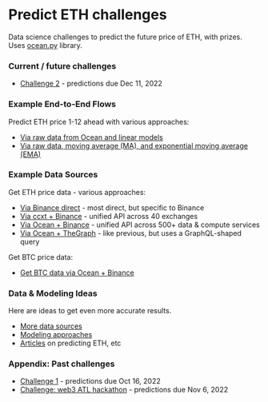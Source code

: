 # Predict ETH challenges

Data science challenges to predict the future price of ETH, with prizes. Uses [ocean.py](https://github.com/oceanprotocol/ocean.py) library.

### Current / future challenges

- [Challenge 2](challenges/main2.md) - predictions due Dec 11, 2022

### Example End-to-End Flows

Predict ETH price 1-12 ahead with various approaches:
- [Via raw data from Ocean and linear models](examples/predict-eth-ocean-data-linear-models.md)
- [Via raw data, moving average (MA), and exponential moving average (EMA)](examples/real-time-raw-mas-emas.md)

### Example Data Sources

Get ETH price data - various approaches:
- [Via Binance direct](examples/get-data-binance-direct.md) - most direct, but specific to Binance
- [Via ccxt + Binance](examples/get-data-ccxt-binance.md) - unified API across 40 exchanges
- [Via Ocean + Binance](examples/get-data-ocean-binance.md) - unified API across 500+ data & compute services
- [Via Ocean + TheGraph](examples/get-data-ocean-the-graph.md) - like previous, but uses a GraphQL-shaped query


Get BTC price data:
- [Get BTC data via Ocean + Binance](examples/get-btcdata-ocean-binance.md)

### Data & Modeling Ideas

Here are ideas to get even more accurate results.

- [More data sources](ideas/data-sources.md)
- [Modeling approaches](ideas/modeling.md)
- [Articles](ideas/articles.md) on predicting ETH, etc

### Appendix: Past challenges

- [Challenge 1](challenges/main1.md) - predictions due Oct 16, 2022
- [Challenge: web3 ATL hackathon](challenges/hack1.md) - predictions due Nov 6, 2022
